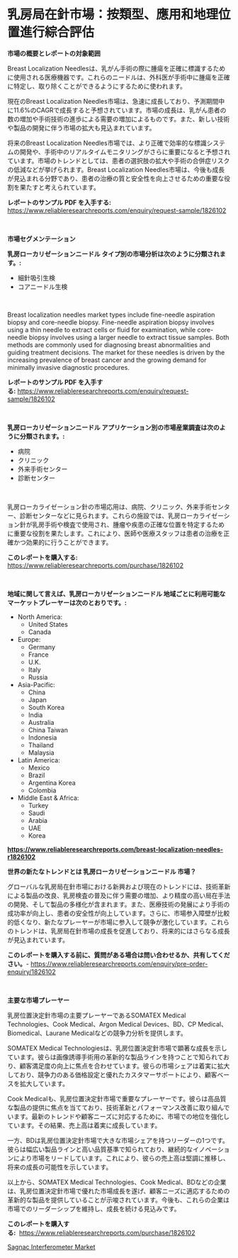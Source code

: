 <p><h1>乳房局在針市場：按類型、應用和地理位置進行綜合評估</h1></p><p><strong>市場の概要とレポートの対象範囲</strong></p>
<p><p>Breast Localization Needlesは、乳がん手術の際に腫瘍を正確に標識するために使用される医療機器です。これらのニードルは、外科医が手術中に腫瘍を正確に特定し、取り除くことができるようにするために使われます。</p><p>現在のBreast Localization Needles市場は、急速に成長しており、予測期間中に11.6%のCAGRで成長すると予想されています。市場の成長は、乳がん患者の数の増加や手術技術の進歩による需要の増加によるものです。また、新しい技術や製品の開発に伴う市場の拡大も見込まれています。</p><p>将来のBreast Localization Needles市場では、より正確で効率的な標識システムの開発や、手術中のリアルタイムモニタリングがさらに重要になると予想されています。市場のトレンドとしては、患者の選択肢の拡大や手術の合併症リスクの低減などが挙げられます。Breast Localization Needles市場は、今後も成長が見込まれる分野であり、患者の治療の質と安全性を向上させるための重要な役割を果たすと考えられています。</p></p>
<p><strong>レポートのサンプル PDF を入手する:</strong> <a href="https://www.reliableresearchreports.com/enquiry/request-sample/1826102">https://www.reliableresearchreports.com/enquiry/request-sample/1826102</a></p>
<p>&nbsp;</p>
<p><strong>市場セグメンテーション</strong></p>
<p><strong>乳房ローカリゼーションニードル タイプ別の市場分析は次のように分類されます。:</strong></p>
<p><ul><li>細針吸引生検</li><li>コアニードル生検</li></ul></p>
<p>&nbsp;</p>
<p><p>Breast localization needles market types include fine-needle aspiration biopsy and core-needle biopsy. Fine-needle aspiration biopsy involves using a thin needle to extract cells or fluid for examination, while core-needle biopsy involves using a larger needle to extract tissue samples. Both methods are commonly used for diagnosing breast abnormalities and guiding treatment decisions. The market for these needles is driven by the increasing prevalence of breast cancer and the growing demand for minimally invasive diagnostic procedures.</p></p>
<p><strong>レポートのサンプル PDF を入手する:</strong>&nbsp;<a href="https://www.reliableresearchreports.com/enquiry/request-sample/1826102">https://www.reliableresearchreports.com/enquiry/request-sample/1826102</a></p>
<p>&nbsp;</p>
<p><strong> 乳房ローカリゼーションニードル アプリケーション別の市場産業調査は次のように分類されます。:</strong></p>
<p><ul><li>病院</li><li>クリニック</li><li>外来手術センター</li><li>診断センター</li></ul></p>
<p>&nbsp;</p>
<p><p>乳房ローカライゼーション針の市場応用は、病院、クリニック、外来手術センター、診断センターなどに見られます。これらの施設では、乳房ローカライゼーション針が乳房手術や検査で使用され、腫瘤や疾患の正確な位置を特定するために重要な役割を果たします。これにより、医師や医療スタッフは患者の治療を正確かつ効果的に行うことができます。</p></p>
<p><strong>このレポートを購入する:</strong>&nbsp; <a href="https://www.reliableresearchreports.com/purchase/1826102">https://www.reliableresearchreports.com/purchase/1826102</a></p>
<p>&nbsp;</p>
<p><strong>地域に関して言えば、乳房ローカリゼーションニードル 地域ごとに利用可能なマーケットプレーヤーは次のとおりです。:</strong></p>
<p><ul>
    <li>
        North America:
        <ul>
            <li>United States</li>
            <li>Canada</li>
        </ul>
    </li>
    <li>
        Europe:
        <ul>
            <li>Germany</li>
            <li>France</li>
            <li>U.K.</li>
            <li>Italy</li>
            <li>Russia</li>
        </ul>
    </li>
    <li>
        Asia-Pacific:
        <ul>
            <li>China</li>
            <li>Japan</li>
            <li>South Korea</li>
            <li>India</li>
            <li>Australia</li>
            <li>China Taiwan</li>
            <li>Indonesia</li>
            <li>Thailand</li>
            <li>Malaysia</li>
        </ul>
    </li>
    <li>
        Latin America:
        <ul>
            <li>Mexico</li>
            <li>Brazil</li>
            <li>Argentina Korea</li>
            <li>Colombia</li>
        </ul>
    </li>
    <li>
        Middle East & Africa:
        <ul>
            <li>Turkey</li>
            <li>Saudi</li>
            <li>Arabia</li>
            <li>UAE</li>
            <li>Korea</li>
        </ul>
    </li>
    </ul></p>
<p><strong><a href="https://www.reliableresearchreports.com/breast-localization-needles-r1826102">https://www.reliableresearchreports.com/breast-localization-needles-r1826102</a></strong>&nbsp;</p>
<p><strong>世界の新たなトレンドとは 乳房ローカリゼーションニードル 市場？</strong></p>
<p><p>グローバルな乳房局在針市場における新興および現在のトレンドには、技術革新による製品の改良、乳房検査の普及に伴う需要の増加、より精度の高い局在手法の開発、そして製品の多様化が含まれます。また、医療技術の発展により手術の成功率が向上し、患者の安全性が向上しています。さらに、市場参入障壁が比較的低くなり、新たなプレーヤーが市場に参入して競争が激化しています。これらのトレンドは、乳房局在針市場の成長を促進しており、将来的にはさらなる成長が見込まれています。</p></p>
<p><strong>このレポートを購入する前に、質問がある場合は問い合わせるか、共有してください。</strong>- <a href="https://www.reliableresearchreports.com/enquiry/pre-order-enquiry/1826102">https://www.reliableresearchreports.com/enquiry/pre-order-enquiry/1826102</a></p>
<p>&nbsp;</p>
<p><strong>主要な市場プレーヤー</strong></p>
<p><p>乳房位置決定針市場の主要プレーヤーであるSOMATEX Medical Technologies、Cook Medical、Argon Medical Devices、BD、CP Medical、Biomedical、Laurane Medicalなどの競争力分析を提供します。</p><p>SOMATEX Medical Technologiesは、乳房位置決定針市場で顕著な成長を示しています。彼らは画像誘導手術用の革新的な製品ラインを持つことで知られており、顧客満足度の向上に焦点を合わせています。彼らの市場シェアは着実に拡大しており、競争力のある価格設定と優れたカスタマーサポートにより、顧客ベースを拡大しています。</p><p>Cook Medicalも、乳房位置決定針市場で重要なプレーヤーです。彼らは高品質な製品の提供に焦点を当てており、技術革新とパフォーマンス改善に取り組んでいます。最新のトレンドや顧客ニーズに対応するために、市場での地位を強化しています。その結果、売上高は着実に成長しています。</p><p>一方、BDは乳房位置決定針市場で大きな市場シェアを持つリーダーの1つです。彼らは幅広い製品ラインと高い品質基準で知られており、継続的なイノベーションにより市場をリードしています。これにより、彼らの売上高は堅調に推移し、将来の成長の可能性を示しています。</p><p>以上から、SOMATEX Medical Technologies、Cook Medical、BDなどの企業は、乳房位置決定針市場で優れた市場成長を遂げ、顧客ニーズに適応するための革新的な製品を提供していることが示唆されています。今後も、これらの企業は市場でのリーダーシップを維持し、成長を続ける見込みです。</p></p>
<p><strong>このレポートを購入する:</strong>&nbsp;&nbsp;<a href="https://www.reliableresearchreports.com/purchase/1826102">https://www.reliableresearchreports.com/purchase/1826102</a></p>
<p><p><a href="https://github.com/AKSHATREPORTPRIME/Market-Research-Report-List-4/blob/main/sagnac-interferometer-market.md">Sagnac Interferometer Market</a></p></p>